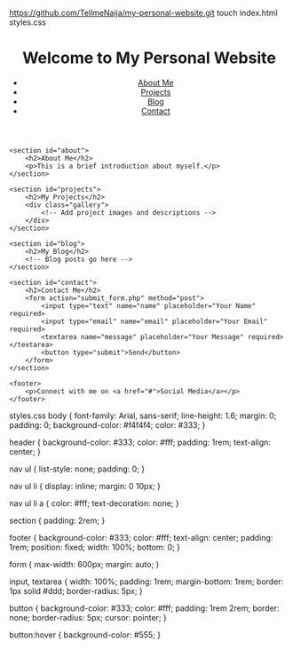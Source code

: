 https://github.com/TellmeNaija/my-personal-website.git
touch index.html styles.css
<!DOCTYPE html>
<html lang="en">
<head>
    <meta charset="UTF-8">
    <meta name="viewport" content="width=device-width, initial-scale=1.0">
    <title>My Personal Website</title>
    <link rel="stylesheet" href="styles.css">
</head>
<body>
    <header>
        <h1>Welcome to My Personal Website</h1>
        <nav>
            <ul>
                <li><a href="#about">About Me</a></li>
                <li><a href="#projects">Projects</a></li>
                <li><a href="#blog">Blog</a></li>
                <li><a href="#contact">Contact</a></li>
            </ul>
        </nav>
    </header>

    <section id="about">
        <h2>About Me</h2>
        <p>This is a brief introduction about myself.</p>
    </section>

    <section id="projects">
        <h2>My Projects</h2>
        <div class="gallery">
            <!-- Add project images and descriptions -->
        </div>
    </section>

    <section id="blog">
        <h2>My Blog</h2>
        <!-- Blog posts go here -->
    </section>

    <section id="contact">
        <h2>Contact Me</h2>
        <form action="submit_form.php" method="post">
            <input type="text" name="name" placeholder="Your Name" required>
            <input type="email" name="email" placeholder="Your Email" required>
            <textarea name="message" placeholder="Your Message" required></textarea>
            <button type="submit">Send</button>
        </form>
    </section>

    <footer>
        <p>Connect with me on <a href="#">Social Media</a></p>
    </footer>
</body>
</html>
styles.css
body {
    font-family: Arial, sans-serif;
    line-height: 1.6;
    margin: 0;
    padding: 0;
    background-color: #f4f4f4;
    color: #333;
}

header {
    background-color: #333;
    color: #fff;
    padding: 1rem;
    text-align: center;
}

nav ul {
    list-style: none;
    padding: 0;
}

nav ul li {
    display: inline;
    margin: 0 10px;
}

nav ul li a {
    color: #fff;
    text-decoration: none;
}

section {
    padding: 2rem;
}

footer {
    background-color: #333;
    color: #fff;
    text-align: center;
    padding: 1rem;
    position: fixed;
    width: 100%;
    bottom: 0;
}

form {
    max-width: 600px;
    margin: auto;
}

input, textarea {
    width: 100%;
    padding: 1rem;
    margin-bottom: 1rem;
    border: 1px solid #ddd;
    border-radius: 5px;
}

button {
    background-color: #333;
    color: #fff;
    padding: 1rem 2rem;
    border: none;
    border-radius: 5px;
    cursor: pointer;
}

button:hover {
    background-color: #555;
}
